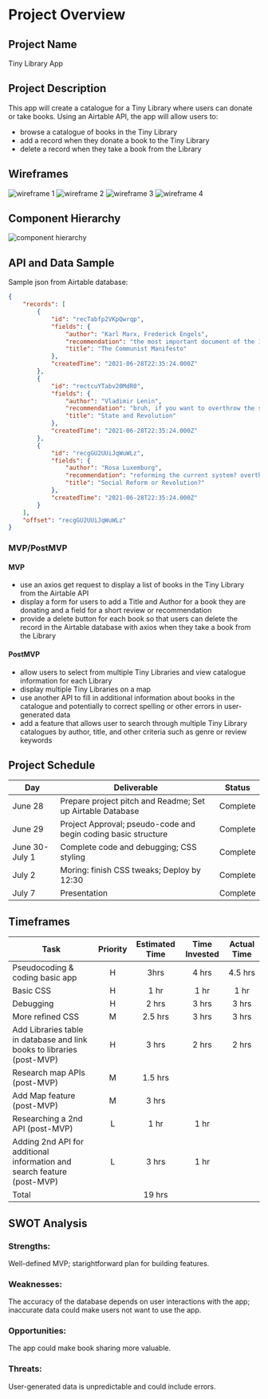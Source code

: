 <!-- CODENAME: BANANA -->
# Project Overview

## Project Name

Tiny Library App
## Project Description

This app will create a catalogue for a Tiny Library where users can donate or take books. Using an Airtable API, the app will allow users to: 
- browse a catalogue of books in the Tiny Library
- add a record when they donate a book to the Tiny Library
- delete a record when they take a book from the Library
## Wireframes
![wireframe 1](/assets/homepage.png)
![wireframe 2](/assets/wireframe-take-it.png)
![wireframe 3](assets/about-page.png)
![wireframe 4](assets/desktop-wireframe.png)
## Component Hierarchy
![component hierarchy](assets/component-hierarchy.png)

## API and Data Sample
Sample json from Airtable database:

```json
{
    "records": [
        {
            "id": "recTabfp2VKpQwrqp",
            "fields": {
                "author": "Karl Marx, Frederick Engels",
                "recommendation": "the most important document of the 19th century",
                "title": "The Communist Manifesto"
            },
            "createdTime": "2021-06-28T22:35:24.000Z"
        },
        {
            "id": "rectcuYTabv20MdR0",
            "fields": {
                "author": "Vladimir Lenin",
                "recommendation": "bruh, if you want to overthrow the state, you better know what the state is first!",
                "title": "State and Revolution"
            },
            "createdTime": "2021-06-28T22:35:24.000Z"
        },
        {
            "id": "recgGU2UUiJqWuWLz",
            "fields": {
                "author": "Rosa Luxemburg",
                "recommendation": "reforming the current system? overthrowing it entirely? can we do both? still so relevant today",
                "title": "Social Reform or Revolution?"
            },
            "createdTime": "2021-06-28T22:35:24.000Z"
        }
    ],
    "offset": "recgGU2UUiJqWuWLz"
}
```

### MVP/PostMVP


#### MVP 
- use an axios get request to display a list of books in the Tiny Library from the Airtable API
- display a form for users to add a Title and Author for a book they are donating and a field for a short review or recommendation
- provide a delete button for each book so that users can delete the record in the Airtable database with axios when they take a book from the Library

#### PostMVP  
- allow users to select from multiple Tiny Libraries and view catalogue information for each Library
- display multiple Tiny Libraries on a map
- use another API to fill in additional information about books in the catalogue and potentially to correct spelling or other errors in user-generated data
- add a feature that allows user to search through multiple Tiny Library catalogues by author, title, and other criteria such as genre or review keywords


## Project Schedule


|  Day | Deliverable | Status
|---|---| ---|
|June 28| Prepare project pitch and Readme; Set up Airtable Database | Complete
|June 29| Project Approval; pseudo-code and begin coding basic structure | Complete
|June 30-July 1| Complete code and debugging; CSS styling  | Complete
|July 2| Moring: finish CSS tweaks; Deploy by 12:30 | Complete
|July 7| Presentation  | Complete


## Timeframes

| Task | Priority | Estimated Time | Time Invested | Actual Time |
| --- | :---: |  :---: | :---: | :---: |
| Pseudocoding & coding basic app | H | 3hrs| 4 hrs  | 4.5 hrs |
| Basic CSS | H | 1 hr| 1 hr | 1 hr |
| Debugging | H | 2 hrs| 3 hrs | 3 hrs |
| More refined CSS | M | 2.5 hrs| 3 hrs | 3 hrs |
| Add Libraries table in database and link books to libraries (post-MVP) | H | 3 hrs| 2 hrs | 2 hrs |
| Research map APIs (post-MVP) | M | 1.5 hrs|  |  |
| Add Map feature (post-MVP) | M | 3 hrs|  |  |
| Researching a 2nd API (post-MVP) | L | 1 hr| 1 hr |  |
| Adding 2nd API for additional information and search feature (post-MVP) | L | 3 hrs | 1 hr |  |
| Total |  | 19 hrs|  |  |

## SWOT Analysis

### Strengths:
Well-defined MVP; starightforward plan for building features.

### Weaknesses:
The accuracy of the database depends on user interactions with the app; inaccurate data could make users not want to use the app.

### Opportunities:
The app could make book sharing more valuable.

### Threats:
User-generated data is unpredictable and could include errors.